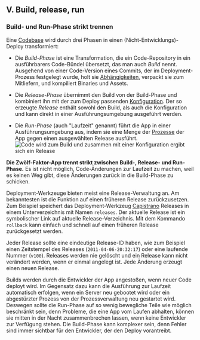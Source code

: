 ﻿## V. Build, release, run
### Build- und Run-Phase strikt trennen

Eine [Codebase](./codebase) wird durch drei Phasen in einen (Nicht-Entwicklungs)-Deploy transformiert:

* Die *Build-Phase* ist eine Transformation, die ein Code-Repository in ein ausführbarers Code-Bündel übersetzt, das man auch *Build* nennt. Ausgehend von einer Code-Version eines Commits, der im Deployment-Prozess festgelegt wurde, holt sie [Abhängigkeiten](./dependencies), verpackt sie zum Mitliefern, und kompiliert Binaries und Assets.
* Die *Release-Phase* übernimmt den Build von der Build-Phase und kombiniert ihn mit der zum Deploy passenden [Konfiguration](./config). Der so erzeugte *Release* enthält sowohl den Build, als auch die Konfiguration und kann direkt in einer Ausführungsumgebung ausgeführt werden.

* Die *Run-Phase* (auch "Laufzeit" genannt) führt die App in einer Ausführungsumgebung aus, indem sie eine Menge der [Prozesse](./processes) der App gegen einen ausgewählten Release ausführt.
![Code wird zum Build und zusammen mit einer Konfiguration ergibt sich ein Release](/images/release.png)

**Die Zwölf-Faktor-App trennt strikt zwischen Build-, Release- und Run-Phase.** Es ist nicht möglich, Code-Änderungen zur Laufzeit zu machen, weil es keinen Weg gibt, diese Änderungen zurück in die Build-Phase zu schicken.

Deployment-Werkzeuge bieten meist eine Release-Verwaltung an. Am bekanntesten ist die Funktion auf einen früheren Release zurückzusetzen. Zum Beispiel speichert das Deployment-Werkzeug [Capistrano](https://github.com/capistrano/capistrano/wiki) Releases in einem Unterverzeichnis mit Namen `releases`. Der aktuelle Release ist ein symbolischer Link auf aktuelle Release-Verzeichnis. Mit dem Kommando `rollback` kann einfach und schnell auf einen früheren Release zurückgesetzt werden.

Jeder Release sollte eine eindeutige Release-ID haben, wie zum Beispiel einen Zeitstempel des Releases (`2011-04-06-20:32:17`) oder eine laufende Nummer (`v100`). Releases werden nie gelöscht und ein Release kann nicht verändert werden, wenn er einmal angelegt ist. Jede Änderung erzeugt einen neuen Release.

Builds werden durch die Entwickler der App angestoßen, wenn neuer Code deployt wird. Im Gegensatz dazu kann die Ausführung zur Laufzeit automatisch erfolgen, wenn ein Server neu gebootet wird oder ein abgestürzter Prozess von der Prozessverwaltung neu gestartet wird. Deswegen sollte die Run-Phase auf so wenig bewegliche Teile wie möglich beschränkt sein, denn Probleme, die eine App vom Laufen abhalten, können sie mitten in der Nacht zusammenbrechen lassen, wenn keine Entwickler zur Verfügung stehen. Die Build-Phase kann komplexer sein, denn Fehler sind immer sichtbar für den Entwickler, der den Deploy vorantreibt.
